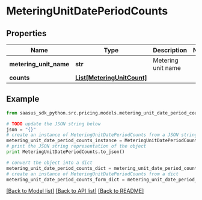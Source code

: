 # MeteringUnitDatePeriodCounts


## Properties

Name | Type | Description | Notes
------------ | ------------- | ------------- | -------------
**metering_unit_name** | **str** | Metering unit name | 
**counts** | [**List[MeteringUnitCount]**](MeteringUnitCount.md) |  | 

## Example

```python
from saasus_sdk_python.src.pricing.models.metering_unit_date_period_counts import MeteringUnitDatePeriodCounts

# TODO update the JSON string below
json = "{}"
# create an instance of MeteringUnitDatePeriodCounts from a JSON string
metering_unit_date_period_counts_instance = MeteringUnitDatePeriodCounts.from_json(json)
# print the JSON string representation of the object
print MeteringUnitDatePeriodCounts.to_json()

# convert the object into a dict
metering_unit_date_period_counts_dict = metering_unit_date_period_counts_instance.to_dict()
# create an instance of MeteringUnitDatePeriodCounts from a dict
metering_unit_date_period_counts_form_dict = metering_unit_date_period_counts.from_dict(metering_unit_date_period_counts_dict)
```
[[Back to Model list]](../README.md#documentation-for-models) [[Back to API list]](../README.md#documentation-for-api-endpoints) [[Back to README]](../README.md)


